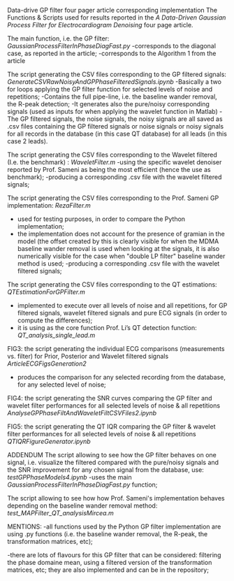 Data-drive GP filter four pager article corresponding implementation
The Functions & Scripts used for results reported in the *A Data-Driven Gaussian Process Filter for Electrocardiogram Denoising* four page article.

The main function, i.e. the GP filter:
*GaussianProcessFilterInPhaseDiagFast.py*
-corresponds to the diagonal case, as reported in the article;
-corresponds to the Algorithm 1 from the article

The script generating the CSV files corresponding to the GP filtered signals: 
*GenerateCSVRawNoisyAndGPPhaseFilteredSignals.ipynb*
-Basically a two for loops applying the GP filter function for selected levels of noise and repetitions;
-Contains the full pipe-line, i.e. the baseline wander removal, the R-peak detection;
-It generates also the pure/noisy corresponding signals (used as inputs for when applying the wavelet function in Matlab)
-The GP filtered signals, the noise signals, the noisy signals are all saved as .csv files containing the GP filtered signals or noise signals or noisy signals for all records in the database (in this case QT database) for all leads (in this case 2 leads).

The script generating the CSV files corresponding to the Wavelet filtered (I.e. the benchmark) : 
*WaveletFilter.m*
-using the specific wavelet denoiser reported by Prof. Sameni as being the most efficient (hence the use as benchmark);
-producing a corresponding .csv file with the wavelet filtered signals;

The script generating the CSV files corresponding to the Prof. Sameni GP implementation: 
*RezaFilter.m*
- used for testing purposes, in order to compare the Python implementation;
- the implementation does not account for the presence of gramian in the model (the offset created by this is clearly visible for when the MDMA baseline wander removal is used when looking at the signals, it is also numerically visible for the case when "double LP filter" baseline wander method is used;
-producing a corresponding .csv file with the wavelet filtered signals;

The script generating the CSV files corresponding to the QT estimations:
*QTEstimationForGPFilter.m*
- implemented to execute over all levels of noise and all repetitions, for GP filtered signals, wavelet filtered signals and pure ECG signals (in order to compute the differences);
 - it is using as the core function  Prof. Li’s QT detection function: *QT_analysis_single_lead.m*

FIG3: the script generating the individual ECG comparisons (measurements vs. filter) for Prior, Posterior and Wavelet filtered signals
*ArticleECGFigsGeneration2*
- produces the comparison for any selected recording from the database, for any selected level of noise;

FIG4: the script generating the SNR curves comparing the GP filter and wavelet filter performances for all selected levels of noise & all repetitions
*AnalyseGPPhaseFiltAndWaveletFiltCSVFiles2.ipynb*

FIG5: the script generating the QT IQR comparing the GP filter & wavelet filter performances for all selected levels of noise & all repetitions
*QTIQRFigureGenerator.ipynb*


ADDENDUM
The script allowing to see how the GP filter behaves on one signal, i.e. visualize the filtered compared with the pure/noisy signals and the SNR improvement for any chosen signal from the database, use: 
*testGPPhaseModels4.ipynb*
-uses the main *GaussianProcessFilterInPhaseDiagFast.py* function;

The script allowing to see how how Prof. Sameni's implementation behaves depending on the baseline wander removal method:
*test_MAPFilter_QT_analysisMircea.m*

MENTIONS:
-all functions used by the Python GP filter implementation are using .py functions (i.e. the baseline wander removal, the R-peak, the transformation matrices, etc);

-there are lots of flavours for this GP filter that can be considered: filtering the phase domaine mean, using a filtered version of the transformation matrices, etc; they are also implemented and can be in the repository;